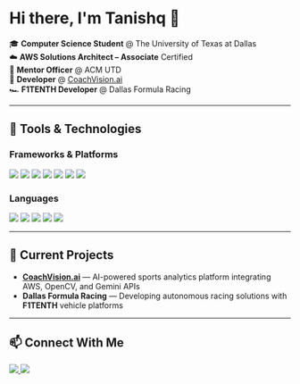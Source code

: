 
# Hi there, I'm Tanishq 👋

🎓 **Computer Science Student** @ The University of Texas at Dallas  
☁️ **AWS Solutions Architect – Associate** Certified  
🤝 **Mentor Officer** @ ACM UTD  
🚀 **Developer** @ [CoachVision.ai](https://coach-vision-web-frontend.vercel.app/)  
🏎 **F1TENTH Developer** @ Dallas Formula Racing  

---

## 🔧 Tools & Technologies

### **Frameworks & Platforms**
<p>
  <img src="https://img.shields.io/badge/AWS-%23FF9900.svg?logo=amazon-aws&logoColor=white" />
  <img src="https://img.shields.io/badge/React-%2361DAFB.svg?logo=react&logoColor=black" />
  <img src="https://img.shields.io/badge/React_Native-%2302569B.svg?logo=react&logoColor=white" />
  <img src="https://img.shields.io/badge/Next.js-%23000000.svg?logo=next.js&logoColor=white" />
  <img src="https://img.shields.io/badge/Node.js-%23339933.svg?logo=node.js&logoColor=white" />
  <img src="https://img.shields.io/badge/Express.js-%23404d59.svg?logo=express&logoColor=white" />
  <img src="https://img.shields.io/badge/Docker-%232496ED.svg?logo=docker&logoColor=white" />
</p>

### **Languages**
<p>
  <img src="https://img.shields.io/badge/JavaScript-%23F7DF1E.svg?logo=javascript&logoColor=black" />
  <img src="https://img.shields.io/badge/TypeScript-%233178C6.svg?logo=typescript&logoColor=white" />
  <img src="https://img.shields.io/badge/Java-%23007396.svg?logo=java&logoColor=white" />
  <img src="https://img.shields.io/badge/Python-%233776AB.svg?logo=python&logoColor=white" />
  <img src="https://img.shields.io/badge/C++-%2300599C.svg?logo=c%2B%2B&logoColor=white" />
</p>

---

## 📌 Current Projects
- **[CoachVision.ai](https://coach-vision-web-frontend.vercel.app/)** — AI-powered sports analytics platform integrating AWS, OpenCV, and Gemini APIs  
- **Dallas Formula Racing** — Developing autonomous racing solutions with **F1TENTH** vehicle platforms

---

## 📫 Connect With Me
<p>
  <a href="https://www.linkedin.com/in/tanishq-akasapu">
    <img src="https://img.shields.io/badge/LinkedIn-%230077B5.svg?logo=linkedin&logoColor=white" />
  </a>
  <a href="mailto:tanishq3511@gmail.com">
    <img src="https://img.shields.io/badge/Email-D14836?logo=gmail&logoColor=white" />
  </a>
</p>

